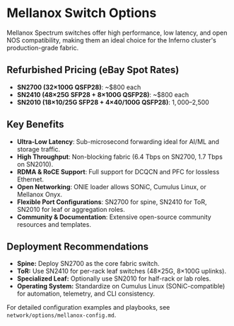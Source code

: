 # Mellanox Switch Options

Mellanox Spectrum switches offer high performance, low latency, and open NOS compatibility, making them an ideal choice for the Inferno cluster's production-grade fabric.

## Refurbished Pricing (eBay Spot Rates)
- **SN2700 (32×100G QSFP28)**: ~$800 each
- **SN2410 (48×25G SFP28 + 8×100G QSFP28)**: ~$800 each
- **SN2010 (18×10/25G SFP28 + 4×40/100G QSFP28)**: $1,000–$2,500

## Key Benefits
- **Ultra-Low Latency**: Sub-microsecond forwarding ideal for AI/ML and storage traffic.
- **High Throughput**: Non-blocking fabric (6.4 Tbps on SN2700, 1.7 Tbps on SN2010).
- **RDMA & RoCE Support**: Full support for DCQCN and PFC for lossless Ethernet.
- **Open Networking**: ONIE loader allows SONiC, Cumulus Linux, or Mellanox Onyx.
- **Flexible Port Configurations**: SN2700 for spine, SN2410 for ToR, SN2010 for leaf or aggregation roles.
- **Community & Documentation**: Extensive open-source community resources and templates.

## Deployment Recommendations
- **Spine:** Deploy SN2700 as the core fabric switch.
- **ToR:** Use SN2410 for per-rack leaf switches (48×25G, 8×100G uplinks).
- **Specialized Leaf:** Optionally use SN2010 for half-rack or lab roles.
- **Operating System:** Standardize on Cumulus Linux (SONiC-compatible) for automation, telemetry, and CLI consistency.

For detailed configuration examples and playbooks, see `network/options/mellanox-config.md`.

